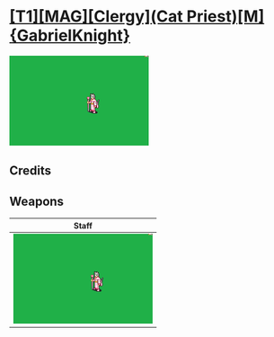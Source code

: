 # [\[T1\]\[MAG\]\[Clergy\]\(Cat Priest\)\[M\]{GabrielKnight}](./)

<img src="./7.%20Staff/Staff_000.png" alt="[T1][MAG][Clergy](Cat Priest)[M]{GabrielKnight} standing" />

## Credits



## Weapons


|Staff |
|  :---: |
| <img alt="Staff animation" src="./7.%20Staff/Staff.gif" /> |
